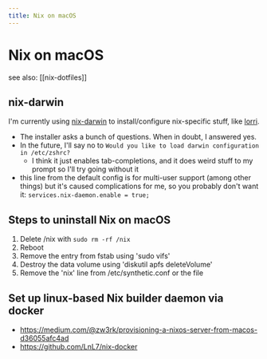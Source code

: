 ```yaml
---
title: Nix on macOS
---
```


# Nix on macOS

see also: [[nix-dotfiles]]

## nix-darwin

I'm currently using [nix-darwin](https://github.com/LnL7/nix-darwin) to
install/configure nix-specific stuff, like
[lorri](https://github.com/target/lorri).

- The installer asks a bunch of questions. When in doubt, I answered yes.
- In the future, I'll say no to `Would you like to load darwin configuration in
  /etc/zshrc?`
  - I think it just enables tab-completions, and it does weird stuff to my
    prompt so I'll try going without it
- this line from the default config is for multi-user support (among other
  things) but it's caused complications for me, so you probably don't want it:
  `services.nix-daemon.enable = true;`

## Steps to uninstall Nix on macOS

1. Delete /nix with `sudo rm -rf /nix`
2. Reboot
3. Remove the entry from fstab using 'sudo vifs'
4. Destroy the data volume using 'diskutil apfs deleteVolume'
5. Remove the 'nix' line from /etc/synthetic.conf or the file

## Set up linux-based Nix builder daemon via docker

- https://medium.com/@zw3rk/provisioning-a-nixos-server-from-macos-d36055afc4ad
- https://github.com/LnL7/nix-docker
